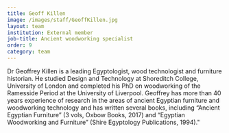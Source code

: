 ```yaml
---
title: Geoff Killen
image: /images/staff/GeoffKillen.jpg
layout: team
institution: External member
job-title: Ancient woodworking specialist
order: 9
category: team
---
```


 Dr Geoffrey Killen is a leading Egyptologist, wood technologist and furniture historian. He studied Design and Technology
 at Shoreditch College, University of London and completed his PhD on woodworking of the Ramesside
 Period at the University of Liverpool. Geoffrey has more than 40 years experience of research in the areas of ancient
 Egyptian furniture and woodworking technology and has written several books, including “Ancient Egyptian Furniture”
 (3 vols, Oxbow Books, 2017) and “Egyptian Woodworking and Furniture” (Shire Egyptology Publications, 1994)."

